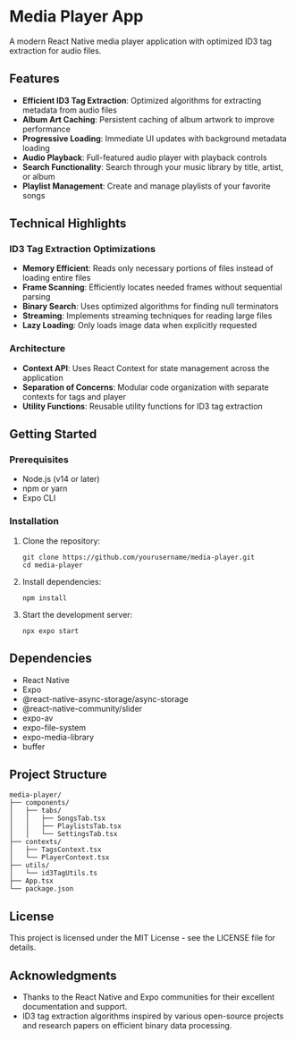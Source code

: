 # Media Player App

A modern React Native media player application with optimized ID3 tag extraction for audio files.

## Features

- **Efficient ID3 Tag Extraction**: Optimized algorithms for extracting metadata from audio files
- **Album Art Caching**: Persistent caching of album artwork to improve performance
- **Progressive Loading**: Immediate UI updates with background metadata loading
- **Audio Playback**: Full-featured audio player with playback controls
- **Search Functionality**: Search through your music library by title, artist, or album
- **Playlist Management**: Create and manage playlists of your favorite songs

## Technical Highlights

### ID3 Tag Extraction Optimizations

- **Memory Efficient**: Reads only necessary portions of files instead of loading entire files
- **Frame Scanning**: Efficiently locates needed frames without sequential parsing
- **Binary Search**: Uses optimized algorithms for finding null terminators
- **Streaming**: Implements streaming techniques for reading large files
- **Lazy Loading**: Only loads image data when explicitly requested

### Architecture

- **Context API**: Uses React Context for state management across the application
- **Separation of Concerns**: Modular code organization with separate contexts for tags and player
- **Utility Functions**: Reusable utility functions for ID3 tag extraction

## Getting Started

### Prerequisites

- Node.js (v14 or later)
- npm or yarn
- Expo CLI

### Installation

1. Clone the repository:

   ```
   git clone https://github.com/yourusername/media-player.git
   cd media-player
   ```

2. Install dependencies:

   ```
   npm install
   ```

3. Start the development server:
   ```
   npx expo start
   ```

## Dependencies

- React Native
- Expo
- @react-native-async-storage/async-storage
- @react-native-community/slider
- expo-av
- expo-file-system
- expo-media-library
- buffer

## Project Structure

```
media-player/
├── components/
│   ├── tabs/
│   │   ├── SongsTab.tsx
│   │   ├── PlaylistsTab.tsx
│   │   └── SettingsTab.tsx
├── contexts/
│   ├── TagsContext.tsx
│   └── PlayerContext.tsx
├── utils/
│   └── id3TagUtils.ts
├── App.tsx
└── package.json
```

## License

This project is licensed under the MIT License - see the LICENSE file for details.

## Acknowledgments

- Thanks to the React Native and Expo communities for their excellent documentation and support.
- ID3 tag extraction algorithms inspired by various open-source projects and research papers on efficient binary data processing.
